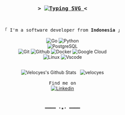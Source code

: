 <h3 align="center">
        <samp>
                &gt; 
                <a href="https://github.com/Velocyes">
<img src="https://readme-typing-svg.herokuapp.com?font=Fira+Code&pause=1000&color=00FF00&center=true&vCenter=true&width=300&height=30&lines=Hey+There!+I+am+Andreas" alt="Typing SVG" />
                </a>
                &lt;
        </samp>
</h3>
<br>

<p align="center">
        <samp>
                「 I'm a software developer from <b>Indonesia</b> 」
                <br>
                <br>
        </samp>
        <a><img alt="Go" src="https://img.shields.io/badge/Go-00ADD8?style=flat&logo=go&logoColor=white"></a>
        <a><img alt="Python" src="https://img.shields.io/badge/Python-FFD43B?style=flat&logo=python&logoColor=darkgreen"></a>
        <br>
        <a><img alt="PostgreSQL" src="https://img.shields.io/badge/-PostgreSQL-336791?style=flat&logo=postgresql&logoColor=white"></a>
        <br>
        <a><img alt="Git" src="https://img.shields.io/badge/-Git-FFFFFF?style=flat&logo=git"></a>
        <a><img alt="Github" src="https://img.shields.io/badge/-GitHub-181717?style=flat&logo=github"></a>
        <a><img alt="Docker" src="https://img.shields.io/badge/-Docker-FFFFFF?style=flat&logo=docker"></a>
        <a><img alt="Google Cloud" src="https://img.shields.io/badge/Google_Cloud-4285F4?style=flat&logo=google-cloud&logoColor=white"></a>
        <br>
        <a><img alt="Linux" src="https://img.shields.io/badge/Linux-FFFFFF?style=flat&logo=linux&logoColor=black"></a>
<!--         <a><img alt="GNU Bash" src="https://img.shields.io/badge/GNU%20Bash-FFFFFF?style=flat&logo=GNU%20Bash&logoColor=black"> -->
        <a><img alt="Vscode" src="https://img.shields.io/badge/Visual_Studio_Code-0078D4?style=flat&logo=visual%20studio%20code&logoColor=white"></a>
</p>

<p align="center">
    <br>
    <img src="https://github-readme-stats.vercel.app/api?username=velocyes&show_icons=true&locale=en&theme=radical" alt="Velocyes's Github Stats" />
    &nbsp;
    <img src="https://github-readme-stats.vercel.app/api/top-langs?username=velocyes&show_icons=true&locale=en&layout=compact&theme=radical" alt="velocyes" />
    <br>
    <br>
    <samp>Find me on</samp>
    <br>
    <a href="https://www.linkedin.com/in/andreas-kusmiadi/" target="_blank"><img alt="Linkedin" src="https://img.shields.io/badge/-Linkedin-0A66C2?style=flat&logo=Linkedin&logoColor=white">
    </a>
</p>
<br>

<samp>
    <p align="center">
        ════ ⋆★⋆ ════
    </p>
</samp>

